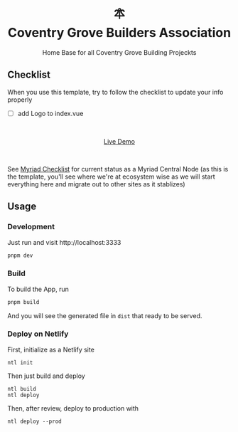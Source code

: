 <h1 align='center'>
  🜾 <br>
  Coventry Grove Builders Association
</h1>

<p align='center'>
  Home Base for all Coventry Grove Building Projeckts
</p>

## Checklist

When you use this template, try to follow the checklist to update your info properly 

- [ ] add Logo to index.vue

<br>

<p align='center'>
<a href="https://cgba.netlify.app/">Live Demo</a>
</p>

<br>


See [Myriad Checklist](./MYRIAD_CHECKLIST.md) for current status as a Myriad Central Node (as this is the template, you'll see where we're at ecosystem wise as we will start everything here and migrate out to other sites as it stablizes)



## Usage

### Development

Just run and visit http://localhost:3333

```bash
pnpm dev
```

### Build

To build the App, run

```bash
pnpm build
```

And you will see the generated file in `dist` that ready to be served.

### Deploy on Netlify

First, initialize as a Netlify site

```
ntl init
```

Then just build and deploy

```
ntl build
ntl deploy
```

Then, after review, deploy to production with

```
ntl deploy --prod
```

